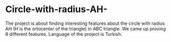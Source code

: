 # Circle-with-radius-AH-
The project is about finding interesting features about the circle with radius AH (H is the ortocenter of the triangle)  in ABC triangle. We came up proving 8 different features. Language of the project is Turkish.
